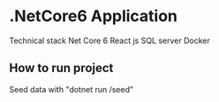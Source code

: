 # .NetCore6 Application

 Technical stack
 Net Core 6
 React js
 SQL server
 Docker

## How to run project
 Seed data with "dotnet run /seed"
